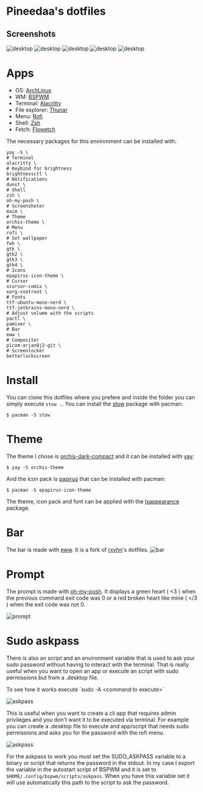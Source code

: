 # Pineedaa's dotfiles
## Screenshots
![desktop](assets/empty-desktop.png)
![desktop](assets/three-apps.png)
![desktop](assets/pseudotiled.png)
![desktop](assets/rofi.png)
![desktop](assets/notification-center.png)


# Apps

- OS: [ArchLinux](https://archlinux.org/)
- WM: [BSPWM](https://github.com/baskerville/bspwm)
- Terminal: [Alacritty](https://alacritty.org/)
- File explorer: [Thunar](https://wiki.archlinux.org/title/Thunar)
- Menu: [Rofi](https://github.com/davatorium/rofi)
- Shell: [Zsh](https://www.zsh.org/)
- Fetch: [Flowetch](https://github.com/migueravila/Flowetch)

The necessary packages for this environment can be installed with:
```
yay -S \
# Terminal
alacritty \
# Keybind for brightness
brightnessctl \
# Notifications
dunst \
# Shell
zsh \
oh-my-posh \
# Screenshoter
maim \
# Theme
orchis-theme \
# Menu
rofi \
# Set wallpaper
feh \
gtk \
gtk2 \
gtk3 \
gtk4 \
# Icons
epapirus-icon-theme \
# Cursor
xcursor-comix \
xorg-xsetroot \
# Fonts
ttf-ubuntu-mono-nerd \
ttf-jetbrains-mono-nerd \
# Adjust volume with the scripts
pactl \
pamixer \
# Bar
eww \
# Compositor
picom-arian8j2-git \
# Screenlocker
betterlockscreen
```

# Install

You can clone this dotfiles where you prefere and inside the folder you can simply execute `stow .`.
You can install the [stow](https://www.gnu.org/software/stow/manual/stow.html) package with pacman:

`$ pacman -S stow`

# Theme

The theme I chose is [orchis-dark-compact](https://aur.archlinux.org/packages/orchis-theme) and it can be installed with [yay](https://aur.archlinux.org/packages/yay):

`$ yay -S orchis-theme`

And the icon pack is [papirus]() that can be installed with pacman:

`$ pacman -S epapirus-icon-theme`

The theme, icon pack and font can be applied with the [lxappearance](https://archlinux.org/packages/extra/x86_64/lxappearance/) package.

# Bar

The bar is made with [eww](https://github.com/elkowar/eww). It is a fork of [rxyhn](https://github.com/rxyhn/tokyo)'s dotfiles.
![bar](assets/bar.png)

# Prompt

The prompt is made with [oh-my-posh](https://ohmyposh.dev/). It displays a green heart ( <3 ) when the previous command exit code was 0 or a red broken heart like mine ( </3 ) when the exit code was not 0.

![prompt](assets/prompt.png)

# Sudo askpass

There is also an script and an environment variable that is used to ask your sudo password without having to interact with the terminal. That is really useful when you want to open an app or execute an script with sudo permissions but from a .desktop file.

To see how it works execute ´sudo -A \<command to execute\>´

![askpass](assets/sudo-ls.png)

This is useful when you want to create a cli app that requires admin privileges and you don't want it to be executed via terminal.
For example you can create a .desktop file to execute and app/script that needs sudo permissions and asks you for the password with the rofi menu.


![askpass](assets/sudo-ollama.png)

For the askpass to work you must set the SUDO_ASKPASS variable to a binary or script that returns the password in the stdout.
In my case I export the variable in the autostart script of BSPWM and it is set to `$HOME/.config/bspwm/scripts/askpass`. When you have this variable set it will use automatically this path to the script to ask the password.

